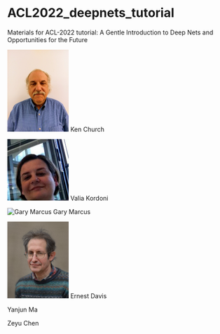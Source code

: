 # ACL2022_deepnets_tutorial
Materials for ACL-2022 tutorial: A Gentle Introduction to Deep Nets and Opportunities for the Future

<p>
<img src="instructors/KenChurch.jpg" alt="Ken Church" width=140> Ken Church
<p>
<img src="instructors/ValiaKordoni.jpeg" alt="Valia Kordoni" width=140> Valia Kordoni
<p>
<img src="http://garymarcus.com/rw_common/images/r9Z9V9K2RNuITm5s6lAdLw_thumb_c987.jpg" alt="Gary Marcus" width=140> Gary Marcus <p>
<img src="instructors/ErnestDavis.jpg" alt="Ernest Davis" width=140> Ernest Davis
<p>
Yanjun Ma
<p>
Zeyu Chen







